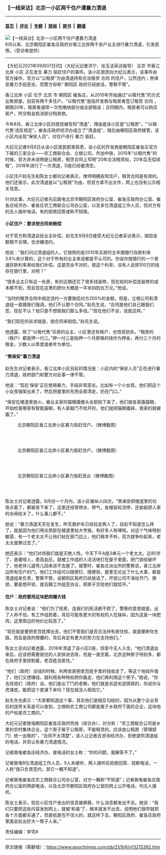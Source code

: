 ### 【一线采访】北京一小区两千住户遭暴力清退

---

#### [首页](../../../..?n13215392) &nbsp;|&nbsp; [评论](../../../../../epoch-comment?n13215392) &nbsp;|&nbsp; [专题](../../../../../epoch-special?n13215392) &nbsp;|&nbsp; [禁闻](../../../../../epoch-news?n13215392) &nbsp;|&nbsp; [禁书](../../../../../books?n13215392) &nbsp;|&nbsp; [翻墙](https://github.com/gfw-breaker/nogfw/blob/master/README.md?n13215392)


<div><img alt="【一线采访】北京一小区两千住户遭暴力清退" class="attachment-djy_600_400 size-djy_600_400 wp-post-image" src="https://i.epochtimes.com/assets/uploads/2021/09/id13215622-zhiding-600x400.jpg"/>
<div class="caption">
 8月以来，北京朝阳区崔各庄政府对香江北岸两千余户业主进行暴力清退，引发民愤。（受访者提供）
</div></div><hr/><div class="post_content" id="artbody" itemprop="articleBody">
 <!-- article content begin -->
 <p>
  【大纪元2021年09月07日讯】（大纪元记者洪宁、张玉洁采访报导）
  <ok href="https://www.epochtimes.com/gb/tag/%E5%8C%97%E4%BA%AC.html">
   北京
  </ok>
  市香江北岸
  <ok href="https://www.epochtimes.com/gb/tag/%E5%B0%8F%E5%8C%BA.html">
   小区
  </ok>
  正在发生
  <ok href="https://www.epochtimes.com/gb/tag/%E6%9A%B4%E5%8A%9B.html">
   暴力
  </ok>
  驱赶住户的事件。该小区居民向大纪元表示，该事件由官方操作，官方以“公租房”为由清退持有合法租赁
  <ok href="https://www.epochtimes.com/gb/tag/%E5%90%88%E5%90%8C.html">
   合同
  </ok>
  的住户，公然违约；黑保安暴力手段恶劣，而警方却称“
  <ok href="https://www.epochtimes.com/gb/tag/%E6%9C%9D%E9%98%B3%E5%8C%BA.html">
   朝阳区
  </ok>
  政府已经放话，警察不管”。
 </p>
 <p>
  香江北岸
  <ok href="https://www.epochtimes.com/gb/tag/%E5%B0%8F%E5%8C%BA.html">
   小区
  </ok>
  位于
  <ok href="https://www.epochtimes.com/gb/tag/%E5%8C%97%E4%BA%AC.html">
   北京
  </ok>
  市
  <ok href="https://www.epochtimes.com/gb/tag/%E6%9C%9D%E9%98%B3%E5%8C%BA.html">
   朝阳区
  </ok>
  崔各庄，从2015年开始通过“以租代售”的方式出售房屋，目前有两千多住户。“以租代售”是指开发商与租房者签订租赁
  <ok href="https://www.epochtimes.com/gb/tag/%E5%90%88%E5%90%8C.html">
   合同
  </ok>
  ，期限20年，租房者通常一次性缴纳部分或全部租金；合同期内，租房者可以购买房产，所交租金抵消部分购房款。
 </p>
 <p>
  今年8月，香江北岸小区的居民被告知“清退”，理由是该小区是“公租房”，“‘以租代售’违反规定”。崔各庄政府经济办成立了“清退组”，随后由朝阳区政府接管，该小区内出现“保安人员”，对住户进行
  <ok href="https://www.epochtimes.com/gb/tag/%E6%9A%B4%E5%8A%9B.html">
   暴力
  </ok>
  驱赶。
 </p>
 <p>
  大纪元记者9月6日从该小区居民那里获悉，该小区的开发商是朝阳区崔各庄官方下属的三家企业——农工商联合会、立根公司，外加中铁，2015年“以租代售”的时候，官方并未说明是公租房，租赁合同上写明“20年合法租赁权，20年后无偿续租”，2018年进行了一次清退，D座已经被清空。
 </p>
 <p>
  小区住户赵先生和陈女士都向记者表示，律师明确告知住户，租赁合同是有效的。他们还表示，此次清退是以“公租房”为由，但官方拿不出文件，网上也没有公示相关信息。
 </p>
 <p>
  针对此事，大纪元记者先后致电北京市朝阳区政府办公室、崔各庄政府办公室、崔各庄经济办、崔各庄农工商联合公司办公室，以及多位清退组工作人员，但对方有的无人接听电话，有的拒绝回答或称不知情。
 </p>
 <h4>
  小区住户：要求按合同来赔偿
 </h4>
 <p>
  对于官方称清退会给业主补偿，赵先生9月6日接受大纪元记者采访表示，赔偿金额既不合理，也涉嫌违约。
 </p>
 <p>
  他说：“我们问过清退组的人，它按照的是2015年买房时五年期银行存款利率3.6%来计算的，这个对于所有的业主来说都是不认可的。你说你按银行的一个普通存款利率来给我们补偿，这是完全不对的，按这个利率，没有人会把100万的钱存在银行里，对吧？”
 </p>
 <p>
  “很多业主只有这一处房，有的近期还花了很多钱装修，现在给的补偿连装修的成本都不到，而且现在这里的房价大概是一平米四到五万元。”他说。
 </p>
 <p>
  “当时的租赁合同中规定违约一方要赔偿对方200%的金额，但是，立根公司和清退组一直跟我们强调，他们不认那个合同。”赵先生说，“合同是他们自己跟我们签，现在不认？他只是不想赔我们那么多钱。”“现在他们不谈，说就这样。”
 </p>
 <p>
  “我们现在的诉求就是，按合同来赔偿。”赵先生说。
 </p>
 <p>
  他透露，除了“以租代售”买房的业主，小区里还有租户，也饱受损失，“租房的（租户）都是押一付三。”押一付三是指押一个月房租的钱作为押金，再付三个月的租金，少数人以季度或者年为单位。
 </p>
 <h4>
  “黑保安”暴力清退
 </h4>
 <p>
  赵先生对记者表示，香江北岸小区目前的情况是：小区内的“保安人员”正在进行暴力清退，政府部门和警方对此事一律不管。
 </p>
 <p>
  他说：“现在‘保安’正在使用暴力，手段非常恶劣。比如有一个小女孩，他们把这个小女孩强架出来了，然后把屋里的东西全部清走，扔在门口。”
 </p>
 <p>
  “保安在楼道里放火，被业主家的猫眼摄像头全部拍下来了，他们就各家撬猫眼，开始检查哪家有智能猫眼，有人家敲门不给开的，他们就把猫眼撬掉，我家的就被撬了。”
 </p>
 <figure aria-describedby="caption-attachment-13215627" class="wp-caption aligncenter" id="attachment_13215627" style="width: 600px">
  <ok href="https://i.epochtimes.com/assets/uploads/2021/09/id13215627-chaoyang1.png" target="_blank">
   <img alt="" class="size-large wp-image-13215627" src="https://i.epochtimes.com/assets/uploads/2021/09/id13215627-chaoyang1-600x276.png"/>
  </ok>
  <br/><figcaption class="wp-caption-text" id="caption-attachment-13215627">
   北京朝阳区香江北岸小区暴力驱赶住户。（微博截图）
  </figcaption><br/>
 </figure><br/>
 <figure aria-describedby="caption-attachment-13215632" class="wp-caption aligncenter" id="attachment_13215632" style="width: 600px">
  <ok href="https://i.epochtimes.com/assets/uploads/2021/09/id13215632-chaoyang.png" target="_blank">
   <img alt="" class="size-large wp-image-13215632" src="https://i.epochtimes.com/assets/uploads/2021/09/id13215632-chaoyang-600x344.png"/>
  </ok>
  <br/><figcaption class="wp-caption-text" id="caption-attachment-13215632">
   北京朝阳区香江北岸小区暴力驱赶住户。（微博截图）
  </figcaption><br/>
 </figure><br/>
 <figure aria-describedby="caption-attachment-13215628" class="wp-caption aligncenter" id="attachment_13215628" style="width: 330px">
  <ok href="https://i.epochtimes.com/assets/uploads/2021/09/id13215628-489cbc4cly1gtxl2hx5roj20n01ds76h.jpg" target="_blank">
   <img alt="" class="wp-image-13215628" src="https://i.epochtimes.com/assets/uploads/2021/09/id13215628-489cbc4cly1gtxl2hx5roj20n01ds76h-600x1298.jpg"/>
  </ok>
  <br/><figcaption class="wp-caption-text" id="caption-attachment-13215628">
   北京朝阳区香江北岸小区暴力驱赶民众（微博截图）
  </figcaption><br/>
 </figure><br/>
 <p>
  陈女士对记者透露，8月份一个月内，该小区被纵火四次，“黑保安把楼道里的垃圾点着了，都被录下来了，这里还经常停水、停气，各楼层轮流停，还偷偷把人家的水闸给关了，什么事儿都干。”
 </p>
 <p>
  她说：“暴力清退天天在发生，昨天救护车已经拉走两人了，目前不知道怎么样了，就是因为他们用劣质胶在楼道里帖大字报，有好多人有哮喘，对这个气味特别敏感，有一个老太太不让他们帖在家门边上，他们根本不听，双方就争吵起来，老太太就晕过去了。”
 </p>
 <p>
  她还表示：“他们对待我们就是灭绝人性。今天下午A座3单元一个老太太，近80岁了，是聋哑人，患高血压，就被工作组的人活活地钉在屋子里面，把门锁给破坏了，他老伴儿遛弯儿回来进不去屋了。报警时，崔各庄派出所的警察说，香江北岸边所有住户的门，他们工作组可以随便钉、随便锁，屋里无论出了什么大事，都是清退组来负责，警察不管，说朝阳区政府已经放话了，开锁公司不准给开门、换锁，要是想开锁，就去跟工作组签协议，把房子交给他们就给开。”
 </p>
 <p>
  <center>
  </center>
  <h4>
   住户：政府要用这块肥肉赚大钱
  </h4>
  <p>
   陈女士对记者说：“他们为了抢房，连我们的死活都不顾了，警察的意思就是，出了人命不怕，有工作组担着，背后可能有更大的有权的人在操纵，因为这是一块肥肉，这里周边的地价比较高了。”
  </p>
  <p>
   “现在就是要把老百姓撵出去，他们不管我们是否合法持有居住权，就是要断你生路，而且是政府撑腰的，背后肯定有更大的势力在支持他们。”
  </p>
  <p>
   陈女士还向记者透露，2018年清退了该小区D座，但至今无人入住，“他们清退出来后，应该把需要居住的人安排进去呀，但是一直空着，北京这种房子特别多，都在政府手里控制着，老百姓没房住。”
  </p>
  <p>
   “他们（政府）没钱的时候，利用卖房把老百姓手里的钱收走了，等这个地段升值了，他们又想赚钱，就利用各种特权把你轰走，他们再利用这个房子。”她说，“你去找他们（政府）谈，他们是出了门的老赖，他们就是劣迹劣迹斑斑的，你说你与虎谋皮，能把这个皮谋下来吗？现在就没人相信它。”
  </p>
  <p>
   赵先生也表示：“大家都知道这个事，其实他们是相互勾结的，因为从整个企业背后的连带关系是可以查到，立根和农工商公司都是属于乡政府下面的企业，这块地的产权是农工商的。”
  </p>
  <p>
   大纪元记者致电朝阳区崔各庄政府热线（综合办），对方称：“农工商联合公司是乡里的农村集体企业，这个房子属于公租房，不能租赁的，应该由公租房（管理部门）统一出租的”，“合同不太清楚”，该人让记者去咨询经济办，拒绝提供清退组的电话，并否认有暴力清退情况。
  </p>
  <p>
   记者致电崔各庄经济办，接电话的女士称：“你的问题，我解答不了。”
  </p>
  <p>
   记者致电8位清退组工作人员，5人未接听，两人接听后拒绝回答、挂断电话，一人称“我只负责签约，其它一概不知道”。
  </p>
  <p>
   记者致电崔各庄农工商联合公司办公室，对方一概称“不知道”；记者致电崔各庄政府办公室的两部电话，以及北京市朝阳区政府办公室的网上公开电话，均无人接听。
  </p>
  <p>
   陈女士表示，现在小区住户发出的信息被屏蔽，什么消息都发出不去。她说：“我们只要把这些内容发到网上，就被‘和谐’了，根本就发不出去，说明他们很早就把各个方面都买通了，但是纸是包不住火的，就这样下去，朝阳区政府、崔各庄政府里面会扯出好大一帮子人来。”
  </p>
  <p>
   责任编辑：李穹#
  </p>
  <!-- article content end -->
  <div id="below_article_ad">
  </div>
 </p>
</div>


---

原文链接（需翻墙）：https://www.epochtimes.com/gb/21/9/6/n13215392.htm